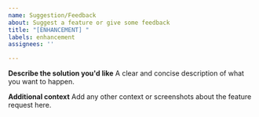 ```yaml
---
name: Suggestion/Feedback
about: Suggest a feature or give some feedback
title: "[ENHANCEMENT] "
labels: enhancement
assignees: ''

---
```


**Describe the solution you'd like**
A clear and concise description of what you want to happen.

**Additional context**
Add any other context or screenshots about the feature request here.
